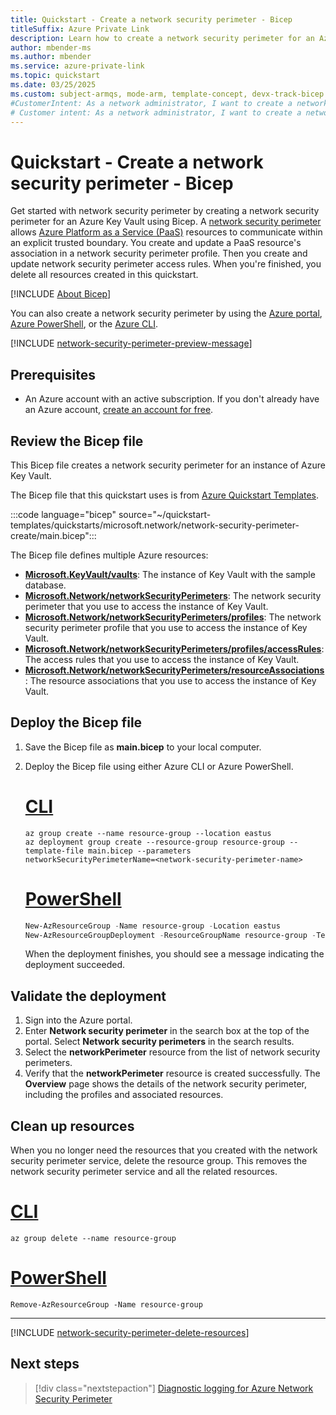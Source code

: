 ```yaml
---
title: Quickstart - Create a network security perimeter - Bicep
titleSuffix: Azure Private Link
description: Learn how to create a network security perimeter for an Azure resource using Bicep. This example demonstrates the creation of a network security perimeter for an Azure Key Vault.
author: mbender-ms
ms.author: mbender
ms.service: azure-private-link
ms.topic: quickstart
ms.date: 03/25/2025   
ms.custom: subject-armqs, mode-arm, template-concept, devx-track-bicep
#CustomerIntent: As a network administrator, I want to create a network security perimeter for an Azure resource in the Bicep, so that I can control the network traffic to and from the resource.
# Customer intent: As a network administrator, I want to create a network security perimeter for an Azure Key Vault using Bicep, so that I can manage network traffic securely within a defined boundary.
---
```


# Quickstart - Create a network security perimeter - Bicep

Get started with network security perimeter by creating a network security perimeter for an Azure Key Vault using Bicep. A [network security perimeter](network-security-perimeter-concepts.md) allows [Azure Platform as a Service (PaaS)](./network-security-perimeter-concepts.md#onboarded-private-link-resources) resources to communicate within an explicit trusted boundary. You create and update a PaaS resource's association in a network security perimeter profile. Then you create and update network security perimeter access rules. When you're finished, you delete all resources created in this quickstart.

[!INCLUDE [About Bicep](~/reusable-content/ce-skilling/azure/includes/resource-manager-quickstart-bicep-introduction.md)]

You can also create a network security perimeter by using the [Azure portal](create-network-security-perimeter-portal.md), [Azure PowerShell](create-network-security-perimeter-powershell.md), or the [Azure CLI](create-network-security-perimeter-cli.md).

[!INCLUDE [network-security-perimeter-preview-message](../../includes/network-security-perimeter-preview-message.md)]

## Prerequisites

- An Azure account with an active subscription. If you don't already have an Azure account, [create an account for free](https://azure.microsoft.com/free/?WT.mc_id=A261C142F).

## Review the Bicep file

This Bicep file creates a network security perimeter for an instance of Azure Key Vault.

The Bicep file that this quickstart uses is from [Azure Quickstart Templates](https://azure.microsoft.com/resources/templates/network-security-perimeter-create/).

:::code language="bicep" source="~/quickstart-templates/quickstarts/microsoft.network/network-security-perimeter-create/main.bicep":::


The Bicep file defines multiple Azure resources:

- [**Microsoft.KeyVault/vaults**](/azure/templates/microsoft.keyvault/vaults): The instance of Key Vault with the sample database.
- [**Microsoft.Network/networkSecurityPerimeters**](/azure/templates/microsoft.network/networksecurityperimeters): The network security perimeter that you use to access the instance of Key Vault.
- [**Microsoft.Network/networkSecurityPerimeters/profiles**](/azure/templates/microsoft.network/networksecurityperimeters/profiles): The network security perimeter profile that you use to access the instance of Key Vault.
- [**Microsoft.Network/networkSecurityPerimeters/profiles/accessRules**](/azure/templates/microsoft.network/networksecurityperimeters/profiles/accessrules): The access rules that you use to access the instance of Key Vault.
- [**Microsoft.Network/networkSecurityPerimeters/resourceAssociations**](/azure/templates/microsoft.network/networksecurityperimeters/resourceassociations): The resource associations that you use to access the instance of Key Vault.

## Deploy the Bicep file

1. Save the Bicep file as **main.bicep** to your local computer.
1. Deploy the Bicep file using either Azure CLI or Azure PowerShell.

    # [CLI](#tab/CLI)

    ```azurecli
    az group create --name resource-group --location eastus
    az deployment group create --resource-group resource-group --template-file main.bicep --parameters
    networkSecurityPerimeterName=<network-security-perimeter-name>
    ```
    # [PowerShell](#tab/PowerShell)

    ```powershell
    New-AzResourceGroup -Name resource-group -Location eastus
    New-AzResourceGroupDeployment -ResourceGroupName resource-group -TemplateFile main.bicep
    ```

    When the deployment finishes, you should see a message indicating the deployment succeeded.

## Validate the deployment

1. Sign into the Azure portal.
1. Enter **Network security perimeter** in the search box at the top of the portal. Select **Network security perimeters** in the search results.
1. Select the **networkPerimeter** resource from the list of network security perimeters.
1. Verify that the **networkPerimeter** resource is created successfully. The **Overview** page shows the details of the network security perimeter, including the profiles and associated resources.

## Clean up resources

When you no longer need the resources that you created with the network security perimeter service, delete the resource group. This removes the network security perimeter service and all the related resources.

# [CLI](#tab/CLI)

```azurecli-interactive
az group delete --name resource-group
```

# [PowerShell](#tab/PowerShell)

```azurepowershell-interactive
Remove-AzResourceGroup -Name resource-group
```
---

[!INCLUDE [network-security-perimeter-delete-resources](../../includes/network-security-perimeter-delete-resources.md)]

## Next steps

> [!div class="nextstepaction"]
> [Diagnostic logging for Azure Network Security Perimeter](./network-security-perimeter-diagnostic-logs.md)
